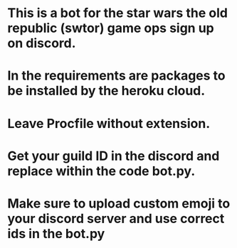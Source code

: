 # This is a bot for the star wars the old republic (swtor) game ops sign up on discord.
# In the requirements are packages to be installed by the heroku cloud.
# Leave Procfile without extension.
# Get your guild ID in the discord and replace within the code bot.py.
# Make sure to upload custom emoji to your discord server and use correct ids in the bot.py
